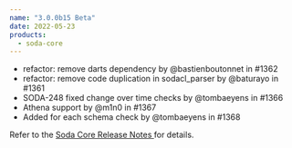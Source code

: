```yaml
---
name: "3.0.0b15 Beta"
date: 2022-05-23
products:
  - soda-core
---
```


* refactor: remove darts dependency by @bastienboutonnet in #1362
* refactor: remove code duplication in sodacl_parser by @baturayo in #1361
* SODA-248 fixed change over time checks by @tombaeyens in #1366
* Athena support by @m1n0 in #1367
* Added for each schema check by @tombaeyens in #1368


Refer to the <a href="https://github.com/sodadata/soda-core/releases" target="_blank">Soda Core Release Notes </a> for details.